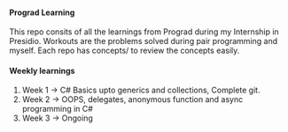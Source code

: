 #### Prograd Learning

This repo consits of all the learnings from Prograd during my Internship in Presidio.
Workouts are the problems solved during pair programming and myself. Each repo has concepts/
to review the concepts easily.

#### Weekly learnings

1. Week 1 -> C# Basics upto generics and collections, Complete git.
2. Week 2 -> OOPS, delegates, anonymous function and async programming in C#
3. Week 3 -> Ongoing
